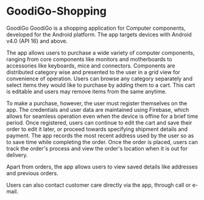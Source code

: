 # GoodiGo-Shopping
GoodiGo
GoodiGo is a shopping application for Computer components, developed for the Android platform. The app targets devices with Android v4.0 (API 16) and above.

The app allows users to purchase a wide variety of computer components, ranging from core components like monitors and motherboards to accessories like keyboards, mice and connectors. Components are distributed category wise and presented to the user in a grid view for convenience of operation. Users can browse any category separately and select items they would like to purchase by adding them to a cart. This cart is editable and users may remove items from the same anytime.

To make a purchase, however, the user must register themselves on the app. The credentials and user data are maintained using Firebase, which allows for seamless operation even when the device is offine for a brief time period. Once registered, users can continue to edit the cart and save their order to edit it later, or proceed towards specifying shipment details and payment. The app records the most recent address used by the user so as to save time while completing the order. Once the order is placed, users can track the order's process and view the order's location when it is out for delivery.

Apart from orders, the app allows users to view saved details like addresses and previous orders.

Users can also contact customer care directly via the app, through call or e-mail.
